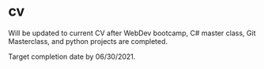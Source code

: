 # cv

Will be updated to current CV after WebDev bootcamp, C# master class, Git Masterclass, and python projects are completed. 

Target completion date by 06/30/2021.
